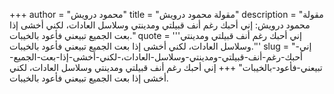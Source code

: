 +++
author = "محمود درويش"
title = "مقولة محمود درويش"
description = "مقولة محمود درويش: إني أحبك رغم أنف قبيلتي ومدينتي وسلاسل العادات، لكني أخشى إذا بعت الجميع تبيعني فأعود بالخيبات."
quote = '''إني أحبك رغم أنف قبيلتي ومدينتي وسلاسل العادات، لكني أخشى إذا بعت الجميع تبيعني فأعود بالخيبات.'''
slug = "إني-أحبك-رغم-أنف-قبيلتي-ومدينتي-وسلاسل-العادات،-لكني-أخشى-إذا-بعت-الجميع-تبيعني-فأعود-بالخيبات"
+++
إني أحبك رغم أنف قبيلتي ومدينتي وسلاسل العادات، لكني أخشى إذا بعت الجميع تبيعني فأعود بالخيبات.
